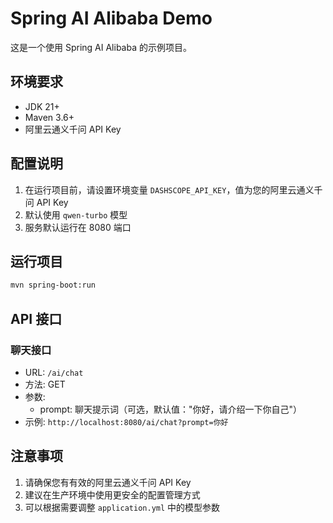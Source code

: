 # Spring AI Alibaba Demo

这是一个使用 Spring AI Alibaba 的示例项目。

## 环境要求

- JDK 21+
- Maven 3.6+
- 阿里云通义千问 API Key

## 配置说明

1. 在运行项目前，请设置环境变量 `DASHSCOPE_API_KEY`，值为您的阿里云通义千问 API Key
2. 默认使用 `qwen-turbo` 模型
3. 服务默认运行在 8080 端口

## 运行项目

```bash
mvn spring-boot:run
```

## API 接口

### 聊天接口

- URL: `/ai/chat`
- 方法: GET
- 参数: 
  - prompt: 聊天提示词（可选，默认值："你好，请介绍一下你自己"）
- 示例: `http://localhost:8080/ai/chat?prompt=你好`

## 注意事项

1. 请确保您有有效的阿里云通义千问 API Key
2. 建议在生产环境中使用更安全的配置管理方式
3. 可以根据需要调整 `application.yml` 中的模型参数 